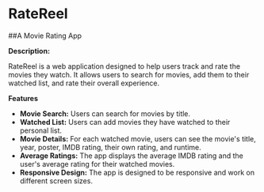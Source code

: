 # RateReel 
##A Movie Rating App

**Description:**

RateReel is a web application designed to help users track and rate the movies they watch. It allows users to search for movies, add them to their watched list, and rate their overall experience.

**Features**

* **Movie Search:** Users can search for movies by title.
* **Watched List:** Users can add movies they have watched to their personal list.
* **Movie Details:** For each watched movie, users can see the movie's title, year, poster, IMDB rating, their own rating, and runtime.
* **Average Ratings:** The app displays the average IMDB rating and the user's average rating for their watched movies.
* **Responsive Design:** The app is designed to be responsive and work on different screen sizes.